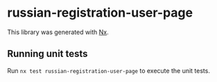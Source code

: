 # russian-registration-user-page

This library was generated with [Nx](https://nx.dev).

## Running unit tests

Run `nx test russian-registration-user-page` to execute the unit tests.
